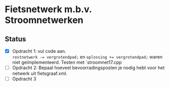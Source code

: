 # Fietsnetwerk m.b.v. Stroomnetwerken

## Status

- [x] Opdracht 1: vul code aan.  
    `restnetwerk -= vergrotendpad;` en `oplossing += vergrotendpad;` waren niet geïmplementeerd.
    Testen met `stroomnet17.cpp
- [ ] Opdracht 2: Bepaal hoeveel bevoorradingsposten je nodig hebt voor het netwerk uit fietsgraaf.xml.
- [ ] Opdracht 3
